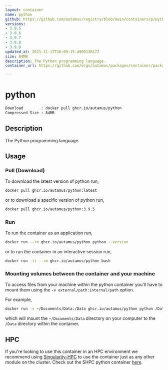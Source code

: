 ```yaml
---
layout: container
name: python
github: https://github.com/autamus/registry/blob/main/containers/p/python/spack.yaml
versions:
- 3.9.5
- 3.9.6
- 3.9.7
- 3.9.8
- 3.9.9
updated_at: 2021-11-17T16:09:15.490913817Z
size: 84MB
description: The Python programming language.
container_url: https://github.com/orgs/autamus/packages/container/package/python

---
```

# python
```bash 
Download        : docker pull ghcr.io/autamus/python
Compressed Size : 84MB
```

## Description
The Python programming language.

## Usage
### Pull (Download)
To download the latest version of python run,

```bash
docker pull ghcr.io/autamus/python:latest
```

or to download a specific version of python run,

```bash
docker pull ghcr.io/autamus/python:3.9.5
```
### Run
To run the container as an application run,
```bash
docker run --rm ghcr.io/autamus/python python --version
```

or to run the container in an interactive session run,
```bash
docker run -it --rm ghcr.io/autamus/python bash
```

### Mounting volumes between the container and your machine
To access files from your machine within the python container you'll have to mount them using the `-v external/path:internal/path` option.

For example,
```bash
docker run -v ~/Documents/Data:/Data ghcr.io/autamus/python python /Data/myData.csv
```
which will mount the `~/Documents/Data` directory on your computer to the `/Data` directory within the container.

## HPC
If you're looking to use this container in an HPC environment we recommend using [Singularity-HPC](https://singularity-hpc.readthedocs.io) to use the container just as any other module on the cluster. Check out the SHPC python container [here](https://singularityhub.github.io/singularity-hpc/r/ghcr.io-autamus-python/).